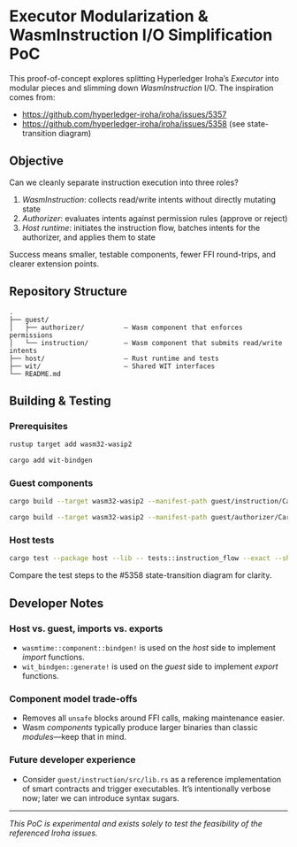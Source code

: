 # Executor Modularization & WasmInstruction I/O Simplification PoC

This proof-of-concept explores splitting Hyperledger Iroha’s _Executor_ into modular pieces and slimming down _WasmInstruction_ I/O. The inspiration comes from:

- <https://github.com/hyperledger-iroha/iroha/issues/5357>
- <https://github.com/hyperledger-iroha/iroha/issues/5358> (see state-transition diagram)

## Objective

Can we cleanly separate instruction execution into three roles?

1. _WasmInstruction_: collects read/write intents without directly mutating state
2. _Authorizer_: evaluates intents against permission rules (approve or reject)
3. _Host runtime_: initiates the instruction flow, batches intents for the authorizer, and applies them to state

Success means smaller, testable components, fewer FFI round-trips, and clearer extension points.

## Repository Structure

```text
.
├── guest/
│   ├── authorizer/          — Wasm component that enforces permissions
│   └── instruction/         — Wasm component that submits read/write intents
├── host/                    — Rust runtime and tests
├── wit/                     — Shared WIT interfaces
└── README.md
```

## Building & Testing

### Prerequisites

```bash
rustup target add wasm32-wasip2
```

```bash
cargo add wit-bindgen
```

### Guest components

```bash
cargo build --target wasm32-wasip2 --manifest-path guest/instruction/Cargo.toml
```

```bash
cargo build --target wasm32-wasip2 --manifest-path guest/authorizer/Cargo.toml
```

### Host tests

```bash
cargo test --package host --lib -- tests::instruction_flow --exact --show-output 
```

Compare the test steps to the #5358 state-transition diagram for clarity.

## Developer Notes

### Host vs. guest, imports vs. exports

- `wasmtime::component::bindgen!` is used on the _host_ side to implement _import_ functions.
- `wit_bindgen::generate!` is used on the _guest_ side to implement _export_ functions.

### Component model trade-offs

- Removes all `unsafe` blocks around FFI calls, making maintenance easier.
- Wasm _components_ typically produce larger binaries than classic _modules_—keep that in mind.

### Future developer experience

- Consider `guest/instruction/src/lib.rs` as a reference implementation of smart contracts and trigger executables. It’s intentionally verbose now; later we can introduce syntax sugars.

---

_This PoC is experimental and exists solely to test the feasibility of the referenced Iroha issues._
